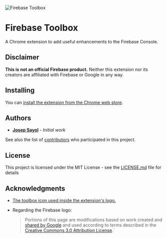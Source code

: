 ![Firebase Toolbox](http://i.imgur.com/0BWMcth.png)

# Firebase Toolbox

A Chrome extension to add useful enhancements to the Firebase Console.

## Disclaimer

**This is not an official Firebase product.** Neither this extension nor its creators are affiliated with Firebase or Google in any way.

## Installing

You can [install the extension from the Chrome web store](https://chrome.google.com/webstore/detail/firebase-toolbox/lmdimjlebhlegmkkkfacealihhgfcokn).

## Authors

* [**Josep Sayol**](https://github.com/jsayol) - *Initial work*

See also the list of [contributors](https://github.com/jsayol/firebase-toolbox/contributors) who participated in this project.

## License

This project is licensed under the MIT License - see the [LICENSE.md](LICENSE.md) file for details

## Acknowledgments

* [The toolbox icon used inside the extension's logo.](http://www.iconarchive.com/show/beautiful-flat-one-color-icons-by-elegantthemes/toolbox-icon.html)
* Regarding the Firebase logo:

  > Portions of this page are modifications based on work created and [shared by Google](https://developers.google.com/readme/policies/) and used according to terms described in the [Creative Commons 3.0 Attribution License](http://creativecommons.org/licenses/by/3.0/).`